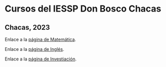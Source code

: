 # Cursos del IESSP Don Bosco Chacas

## Chacas, 2023

Enlace a la [página de Matemática](maths/matemática.md).

Enlace a la [página de Inglés](english/inglés.md).

Enlace a la [página de Investiación](research/investigación.md).